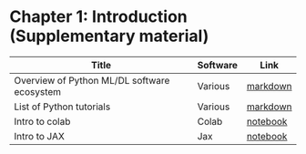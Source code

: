 # Chapter 1: Introduction (Supplementary material)

[colab_intro]: https://colab.research.google.com/github/probml/pyprobml/blob/master/book1/supplements/colab_intro.ipynb
[jax_intro]: https://colab.research.google.com/github/probml/pyprobml/blob/master/book1/supplements/jax_intro.ipynb

[python_tut_md]: https:github.com/probml/pyprobml/blob/master/book1/supplements/python_tutorials.md
[software_md]: https://github.com/probml/pyprobml/blob/master/book1/supplements/software.md


|Title|Software|Link|
|-----------|----|----|
|Overview of Python ML/DL software ecosystem| Various | [markdown][software_md]|
|List of Python tutorials | Various | [markdown][python_tut_md]|
|Intro to colab| Colab | [notebook][colab_intro]  | 
|Intro to JAX| Jax | [notebook][jax_intro] |


